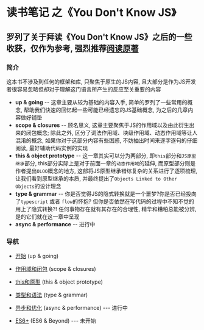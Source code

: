# 读书笔记 之《You Don't Know JS》

## 罗列了关于拜读《You Don't Know JS》之后的一些收获，仅作为参考, 强烈推荐[阅读原著](https://github.com/getify/You-Dont-Know-JS "You Don't Know JS")

### 简介
这本书不涉及到任何的框架和库, 只聚焦于原生的JS内容, 且大部分是作为JS开发者很容易忽略但却对于理解这门语言所产生的反应至关重要的内容
- **up & going** -- 这章主要从较为基础的内容入手, 简单的罗列了一些常用的概念, 帮助我们快速的回忆起一些可能已经遗忘的JS基础概念, 为之后的几章内容做好铺垫
- **scope & closures** -- 顾名思义, 这章主要聚焦于JS的作用域以及由此衍生出来的闭包概念; 除此之外, 区分了词法作用域、块级作用域、动态作用域等让人混淆的概念, 如果你对于这部分内容有些困惑, 不妨抽出时间来逐字逐句的仔细阅读, 最好辅助代码实例的实现
- **this & object prototype** -- 这一章其实可以分为两部分, 即`this`部分和`JS原型继承`部分, this部分实际上是对于前面一章的`动态作用域`的延伸, 而原型部分则是作者提出`OLOO`概念的地方, 这部将JS原型继承错综复杂的关系进行了逐项梳理, 让我们看到原型继承的本质, 并最终提出了`Objects Linked to Other Objects`的设计理念
- **type & grammar** -- 你是否觉得JS的隐式转换就是一个噩梦?你是否已经投向了`typescript` 或者 `flow`的怀抱? 但你是否依然在写代码的过程中不知不觉的用上了隐式转换?! 任何事物存在就有其存在的合理性, 精华和糟粕总能被分辨, 是的它们就在这一章中呈现
- **async & performance** -- 进行中

### 导航
- [开始](https://github.com/BobbyLH/ReadingNotes---You-Dont-Know-JS/tree/master/up%20%26%20going) (up & going)

- [作用域和闭包](https://github.com/BobbyLH/ReadingNotes---You-Dont-Know-JS/tree/master/scope%20%26%20closures) (scope & closures)

- [this和原型](https://github.com/BobbyLH/ReadingNotes---You-Dont-Know-JS/tree/master/this%20%26%20object%20prototype) (this & object prototype)

- [类型和语法](https://github.com/BobbyLH/ReadingNotes---You-Dont-Know-JS/tree/master/types%20%26%20grammar) (type & grammar)

- [异步和优化](https://github.com/BobbyLH/ReadingNotes---You-Dont-Know-JS/tree/master/async%20%26%20performance) (async & performance) --- 进行中

- [ES6+](https://github.com/BobbyLH/ReadingNotes---You-Dont-Know-JS/tree/master/es6%20%26%20beyond) (ES6 & Beyond) --- 未开始

